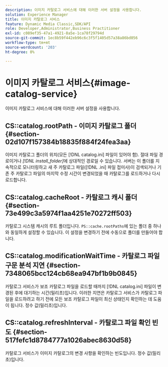 ```yaml
---
description: 이미지 카탈로그 서비스에 대해 이러한 서버 설정을 사용합니다.
solution: Experience Manager
title: 이미지 카탈로그 서비스
feature: Dynamic Media Classic,SDK/API
role: Developer,Administrator,Business Practitioner
exl-id: c089ef35-47a1-4921-8a5e-1ca78f29794d
source-git-commit: 1ec8b59f442eb96c6c3f5f1405d57a38a86bd056
workflow-type: tm+mt
source-wordcount: '203'
ht-degree: 0%

---
```


# 이미지 카탈로그 서비스{#image-catalog-service}

이미지 카탈로그 서비스에 대해 이러한 서버 설정을 사용합니다.

## CS::catalog.rootPath - 이미지 카탈로그 폴더 {#section-02d107f157384b18835f884f24fea3aa}

이미지 카탈로그 폴더의 위치(모든 [!DNL catalog.ini] 파일이 있어야 함). 절대 파일 경로이거나 *[!DNL install_folder]*&#x200B;에 상대적인 경로일 수 있습니다. 서버는 이 폴더를 지속적으로 모니터링하고 새 주 카탈로그 파일([!DNL .ini] 파일 접미사)이 검색되거나 기존 주 카탈로그 파일의 마지막 수정 시간이 변경되었을 때 카탈로그를 로드하거나 다시 로드합니다.

## CS::catalog.cacheRoot - 카탈로그 캐시 폴더 {#section-73e499c3a5974f1aa4251e70272ff503}

카탈로그 시스템 캐시의 루트 폴더입니다. `PS::cache.rootPaths`에 있는 폴더 중 하나와 동일하게 설정할 수 있습니다. 이 설정을 변경하기 전에 수동으로 폴더를 만들어야 합니다.

## CS::catalog.modificationWaitTime - 카탈로그 파일 구문 분석 지연 {#section-7348065bcc124cb68ea947bf1b9b0845}

카탈로그 서비스가 보조 카탈로그 파일을 로드할 때까지 [!DNL catalog.ini] 파일이 변경된 후에 대기하는 시간(밀리초)입니다. 이러한 지연은 카탈로그 서비스가 카탈로그 파일을 로드하려고 하기 전에 모든 보조 카탈로그 파일이 최신 상태인지 확인하는 데 도움이 됩니다. 정수 값(밀리초)입니다.

## CS::catalog.refreshInterval - 카탈로그 파일 확인 빈도 {#section-517fefc1d8784777a1026abec8630d58}

카탈로그 서비스가 이미지 카탈로그의 변경 사항을 확인하는 빈도입니다. 정수 값(밀리초)입니다.
